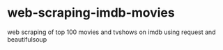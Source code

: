 # web-scraping-imdb-movies
web scraping of top 100 movies and tvshows on imdb using request and beautifulsoup 
